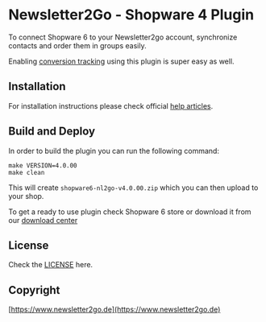 # Newsletter2Go - Shopware 4 Plugin

To connect Shopware 6 to your Newsletter2go account, synchronize contacts and order them in groups easily.

Enabling [conversion tracking](https://www.newsletter2go.com/features/newsletter-conversion-tracking/) using this plugin is super easy as well.

## Installation

For installation instructions please check official [help articles](https://help.newsletter2go.com/integrations-api/e-commerce-connections.html").

## Build and Deploy

In order to build the plugin you can run the following command:

    make VERSION=4.0.00
    make clean

This will create `shopware6-nl2go-v4.0.00.zip` which you can then upload to your shop.

To get a ready to use plugin check Shopware 6 store or download it from our [download center](https://www.newsletter2go.de/download-center)


## License

Check the [LICENSE](./LICENSE) here.


## Copyright
[https://www.newsletter2go.de](https://www.newsletter2go.de)
